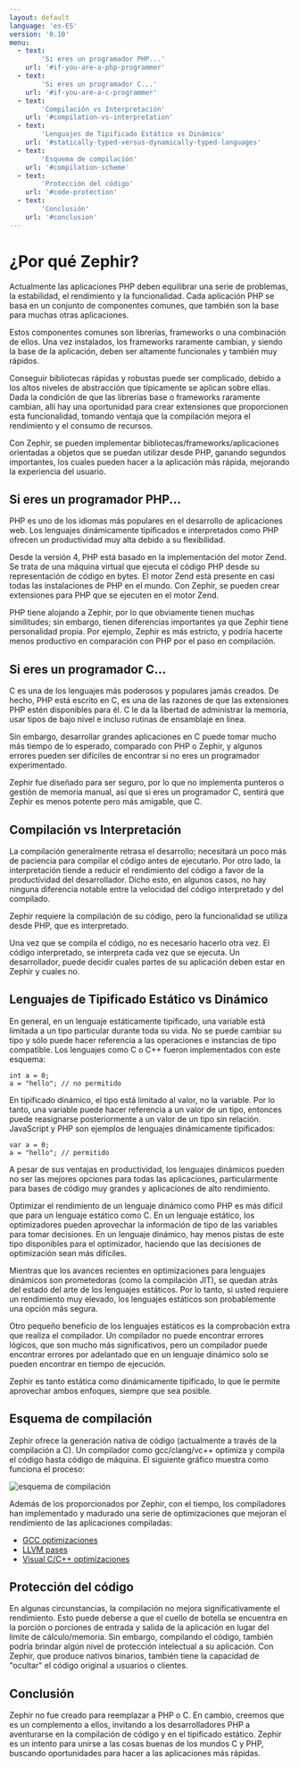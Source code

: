 ```yaml
---
layout: default
language: 'es-ES'
version: '0.10'
menu:
  - text:
        'Si eres un programador PHP...'
    url: '#if-you-are-a-php-programmer'
  - text:
        'Si eres un programador C...'
    url: '#if-you-are-a-c-programmer'
  - text:
        'Compilación vs Interpretación'
    url: '#compilation-vs-interpretation'
  - text:
        'Lenguajes de Tipificado Estático vs Dinámico'
    url: '#statically-typed-versus-dynamically-typed-languages'
  - text:
        'Esquema de compilación'
    url: '#compilation-scheme'
  - text:
        'Protección del código'
    url: '#code-protection'
  - text:
        'Conclusión'
    url: '#conclusion'
---
```

# ¿Por qué Zephir?

Actualmente las aplicaciones PHP deben equilibrar una serie de problemas, la estabilidad, el rendimiento y la funcionalidad. Cada aplicación PHP se basa en un conjunto de componentes comunes, que también son la base para muchas otras aplicaciones.

Estos componentes comunes son librerías, frameworks o una combinación de ellos. Una vez instalados, los frameworks raramente cambian, y siendo la base de la aplicación, deben ser altamente funcionales y también muy rápidos.

Conseguir bibliotecas rápidas y robustas puede ser complicado, debido a los altos niveles de abstracción que típicamente se aplican sobre ellas. Dada la condición de que las librerías base o frameworks raramente cambian, allí hay una oportunidad para crear extensiones que proporcionen esta funcionalidad, tomando ventaja que la compilación mejora el rendimiento y el consumo de recursos.

Con Zephir, se pueden implementar bibliotecas/frameworks/aplicaciones orientadas a objetos que se puedan utilizar desde PHP, ganando segundos importantes, los cuales pueden hacer a la aplicación más rápida, mejorando la experiencia del usuario.

<a name='if-you-are-a-php-programmer'></a>

## Si eres un programador PHP...

PHP es uno de los idiomas más populares en el desarrollo de aplicaciones web. Los lenguajes dinámicamente tipificados e interpretados como PHP ofrecen un productividad muy alta debido a su flexibilidad.

Desde la versión 4, PHP está basado en la implementación del motor Zend. Se trata de una máquina virtual que ejecuta el código PHP desde su representación de código en bytes. El motor Zend está presente en casi todas las instalaciones de PHP en el mundo. Con Zephir, se pueden crear extensiones para PHP que se ejecuten en el motor Zend.

PHP tiene alojando a Zephir, por lo que obviamente tienen muchas similitudes; sin embargo, tienen diferencias importantes ya que Zephir tiene personalidad propia. Por ejemplo, Zephir es más estricto, y podría hacerte menos productivo en comparación con PHP por el paso en compilación.

<a name='if-you-are-a-c-programmer'></a>

## Si eres un programador C...

C es una de los lenguajes más poderosos y populares jamás creados. De hecho, PHP está escrito en C, es una de las razones de que las extensiones PHP estén disponibles para él. C le da la libertad de administrar la memoria, usar tipos de bajo nivel e incluso rutinas de ensamblaje en línea.

Sin embargo, desarrollar grandes aplicaciones en C puede tomar mucho más tiempo de lo esperado, comparado con PHP o Zephir, y algunos errores pueden ser difíciles de encontrar si no eres un programador experimentado.

Zephir fue diseñado para ser seguro, por lo que no implementa punteros o gestión de memoria manual, así que si eres un programador C, sentirá que Zephir es menos potente pero más amigable, que C.

<a name='compilation-vs-interpretation'></a>

## Compilación vs Interpretación

La compilación generalmente retrasa el desarrollo; necesitará un poco más de paciencia para compilar el código antes de ejecutarlo. Por otro lado, la interpretación tiende a reducir el rendimiento del código a favor de la productividad del desarrollador. Dicho esto, en algunos casos, no hay ninguna diferencia notable entre la velocidad del código interpretado y del compilado.

Zephir requiere la compilación de su código, pero la funcionalidad se utiliza desde PHP, que es interpretado.

Una vez que se compila el código, no es necesario hacerlo otra vez. El código interpretado, se interpreta cada vez que se ejecuta. Un desarrollador, puede decidir cuales partes de su aplicación deben estar en Zephir y cuales no.

<a name='statically-typed-versus-dynamically-typed-languages'></a>

## Lenguajes de Tipificado Estático vs Dinámico

En general, en un lenguaje estáticamente tipificado, una variable está limitada a un tipo particular durante toda su vida. No se puede cambiar su tipo y sólo puede hacer referencia a las operaciones e instancias de tipo compatible. Los lenguajes como C o C++ fueron implementados con este esquema:

```zephir
int a = 0;
a = "hello"; // no permitido
```

En tipificado dinámico, el tipo está limitado al valor, no la variable. Por lo tanto, una variable puede hacer referencia a un valor de un tipo, entonces puede reasignarse posteriormente a un valor de un tipo sin relación. JavaScript y PHP son ejemplos de lenguajes dinámicamente tipificados:

```zephir
var a = 0;
a = "hello"; // permitido
```

A pesar de sus ventajas en productividad, los lenguajes dinámicos pueden no ser las mejores opciones para todas las aplicaciones, particularmente para bases de código muy grandes y aplicaciones de alto rendimiento.

Optimizar el rendimiento de un lenguaje dinámico como PHP es más difícil que para un lenguaje estático como C. En un lenguaje estático, los optimizadores pueden aprovechar la información de tipo de las variables para tomar decisiones. En un lenguaje dinámico, hay menos pistas de este tipo disponibles para el optimizador, haciendo que las decisiones de optimización sean más difíciles.

Mientras que los avances recientes en optimizaciones para lenguajes dinámicos son prometedoras (como la compilación JIT), se quedan atrás del estado del arte de los lenguajes estáticos. Por lo tanto, si usted requiere un rendimiento muy elevado, los lenguajes estáticos son probablemente una opción más segura.

Otro pequeño beneficio de los lenguajes estáticos es la comprobación extra que realiza el compilador. Un compilador no puede encontrar errores lógicos, que son mucho más significativos, pero un compilador puede encontrar errores por adelantado que en un lenguaje dinámico solo se pueden encontrar en tiempo de ejecución.

Zephir es tanto estática como dinámicamente tipificado, lo que le permite aprovechar ambos enfoques, siempre que sea posible.

<a name='compilation-scheme'></a>

## Esquema de compilación

Zephir ofrece la generación nativa de código (actualmente a través de la compilación a C). Un compilador como gcc/clang/vc++ optimiza y compila el código hasta código de máquina. El siguiente gráfico muestra como funciona el proceso:

![esquema de compilación](/assets/content/scheme.png)

Además de los proporcionados por Zephir, con el tiempo, los compiladores han implementado y madurado una serie de optimizaciones que mejoran el rendimiento de las aplicaciones compiladas:

* [GCC optimizaciones](http://gcc.gnu.org/onlinedocs/gcc-4.1.0/gcc/Optimize-Options.html)
* [LLVM pases](http://llvm.org/docs/Passes.html)
* [Visual C/C++ optimizaciones](http://msdn.microsoft.com/en-us/library/k1ack8f1.aspx)

<a name='code-protection'></a>

## Protección del código

En algunas circunstancias, la compilación no mejora significativamente el rendimiento. Esto puede deberse a que el cuello de botella se encuentra en la porción o porciones de entrada y salida de la aplicación en lugar del límite de cálculo/memoria. Sin embargo, compilando el código, también podría brindar algún nivel de protección intelectual a su aplicación. Con Zephir, que produce nativos binarios, también tiene la capacidad de "ocultar" el código original a usuarios o clientes.

<a name='conclusion'></a>

## Conclusión

Zephir no fue creado para reemplazar a PHP o C. En cambio, creemos que es un complemento a ellos, invitando a los desarrolladores PHP a aventurarse en la compilación de código y en el tipificado estático. Zephir es un intento para unirse a las cosas buenas de los mundos C y PHP, buscando oportunidades para hacer a las aplicaciones más rápidas.

